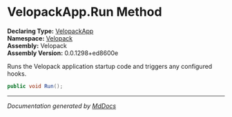 ﻿<!--  
  <auto-generated>   
    The contents of this file were generated by a tool.  
    Changes to this file may be list if the file is regenerated  
  </auto-generated>   
-->

# VelopackApp.Run Method

**Declaring Type:** [VelopackApp](../index.md)  
**Namespace:** [Velopack](../../index.md)  
**Assembly:** Velopack  
**Assembly Version:** 0.0.1298+ed8600e

Runs the Velopack application startup code and triggers any configured hooks.

```csharp
public void Run();
```
___

*Documentation generated by [MdDocs](https://github.com/ap0llo/mddocs)*
